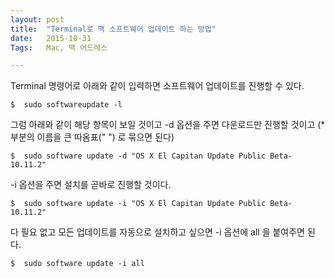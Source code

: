 ```yaml
---
layout: post
title:  "Terminal로 맥 소프트웨어 업데이트 하는 방법"
date:   2015-10-31
Tags:   Mac, 맥 어드레스

---
```


Terminal 명령어로 아래와 같이 입력하면 소프트웨어 업데이트를 진행할 수 있다.

	$  sudo softwareupdate -l

그럼 아래와 같이 해당 항목이 보일 것이고 -d 옵션을 주면 다운로드만 진행할 것이고 (* 부분의 이름을 큰 따옴표(" ") 로 묶으면 된다)

    $  sudo software update -d "OS X El Capitan Update Public Beta-10.11.2"

-i 옵션을 주면 설치를 곧바로 진행할 것이다.

    $  sudo software update -i "OS X El Capitan Update Public Beta-10.11.2"

다 필요 없고 모든 업데이트를 자동으로 설치하고 싶으면 -i 옵션에 all 을 붙여주면 된다.

    $  sudo software update -i all
